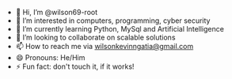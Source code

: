 - 👋 Hi, I’m @wilson69-root
- 👀 I’m interested in computers, programming, cyber security
- 🌱 I’m currently learning Python, MySql and Artificial Intelligence
- 💞️ I’m looking to collaborate on scalable solutions
- 📫 How to reach me via wilsonkevinngatia@gmail.com
- 😄 Pronouns: He/Him
- ⚡ Fun fact: don't touch it, if it works!

<!---
wilson69-root/wilson69-root is a ✨ special ✨ repository because its `README.md` (this file) appears on your GitHub profile.
You can click the Preview link to take a look at your changes.
--->
